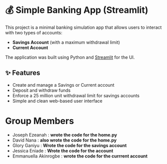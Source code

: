 # 💰 Simple Banking App (Streamlit)

This project is a minimal banking simulation app that allows users to interact with two types of accounts:
- **Savings Account** (with a maximum withdrawal limit)
- **Current Account**

The application was built using Python and [Streamlit](https://streamlit.io/) for the UI.


## ✨ Features

- Create and manage a Savings or Current account
- Deposit and withdraw funds
- Enforce a 25 million unit withdrawal limit for savings accounts
- Simple and clean web-based user interface

# **Group Members** 
- Joseph Ezeanah :    **wrote the code for the home.py**
- David Nana :    **also wrote the code for the home.py**
- Glory Ganiyu :    **Wrote the code for the savings account**
- Jessica Eniade :    **Wrote the code for the account**
- Emmanuella Akinrogbe :    **wrote the code for the currrent account**
